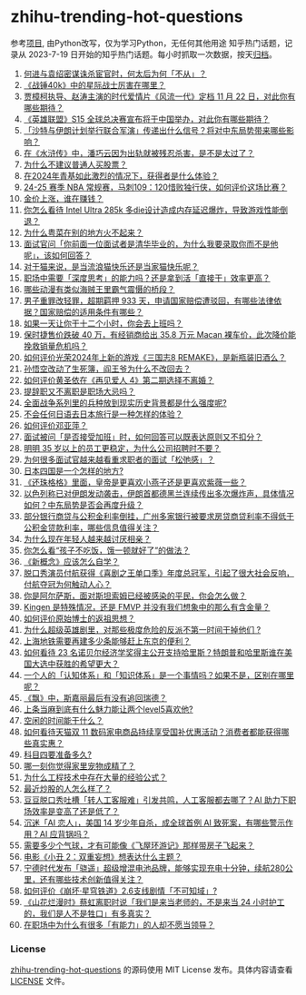 # zhihu-trending-hot-questions
参考[项目](https://github.com/justjavac/zhihu-trending-hot-questions), 由Python改写，仅为学习Python，无任何其他用途
知乎热门话题，记录从 2023-7-19
日开始的知乎热门话题。每小时抓取一次数据，按天[归档](./data)。
<!-- BEGIN -->
<!-- 最后更新时间 2024-10-26 03:25:18.528980 -->
1. [何进与袁绍密谋诛杀宦官时，何太后为何「不从」？](https://www.zhihu.com/question/34919176)
1. [《战锤40k》中的星际战士厉害在哪里？](https://www.zhihu.com/question/666728486)
1. [贾樟柯执导、赵涛主演的时代爱情片《风流一代》定档 11 月 22 日，对此你有哪些期待？](https://www.zhihu.com/question/2027487502)
1. [《英雄联盟》S15 全球总决赛宣布将于中国举办，对此你有哪些期待？](https://www.zhihu.com/question/2003748515)
1. [「沙特与伊朗计划举行联合军演」传递出什么信号？将对中东局势带来哪些影响？](https://www.zhihu.com/question/1913411767)
1. [在《水浒传》中，潘巧云因为出轨就被残忍杀害，是不是太过了？](https://www.zhihu.com/question/1723657817)
1. [为什么不建议普通人买股票？](https://www.zhihu.com/question/641469564)
1. [在2024年青基如此激烈的情况下，获得者是什么体验？](https://www.zhihu.com/question/665119387)
1. [24-25 赛季 NBA 常规赛，马刺109：120惜败独行侠，如何评价这场比赛？](https://www.zhihu.com/question/2002448613)
1. [金价上涨，谁在赚钱？](https://www.zhihu.com/question/1779507340)
1. [你怎么看待 Intel Ultra 285k 多die设计造成内存延迟爆炸，导致游戏性能倒退？](https://www.zhihu.com/question/1963891687)
1. [为什么粤菜在别的地方火不起来？](https://www.zhihu.com/question/1655693222)
1. [面试官问「你前面一位面试者是清华毕业的，为什么我要录取你而不是他呢」，该如何回答？](https://www.zhihu.com/question/1526663092)
1. [对于猫来说，是当流浪猫快乐还是当家猫快乐呢？](https://www.zhihu.com/question/1804038372)
1. [职场中需要「深度思考」的能力吗？还是拿到活「直接干」效率更高？](https://www.zhihu.com/question/1789518391)
1. [哪些动漫有类似海贼王里霸气震慑的桥段？](https://www.zhihu.com/question/631878693)
1. [男子重罪改轻罪，超期羁押 933 天，申请国家赔偿遭驳回，有哪些法律依据？国家赔偿的适用条件有哪些？](https://www.zhihu.com/question/1992953451)
1. [如果一天让你干十二个小时，你会去上班吗？](https://www.zhihu.com/question/2076454627)
1. [保时捷售价跌破 40 万，有经销商给出 35.8 万元 Macan 裸车价，此次降价能挽救销量危机吗？](https://www.zhihu.com/question/2015098778)
1. [如何评价光荣2024年上新的游戏《三国志8 REMAKE》，是新瓶装旧酒么？](https://www.zhihu.com/question/1803010769)
1. [孙悟空改动了生死簿，阎王爷为什么不改回去？](https://www.zhihu.com/question/619608490)
1. [如何评价黄圣依在《再见爱人 4》第二期选择不离婚？](https://www.zhihu.com/question/1999571669)
1. [提辞职又不离职是职场大忌吗？](https://www.zhihu.com/question/1773216336)
1. [全面战争系列里的兵种放到现实历史背景都是什么强度呢?](https://www.zhihu.com/question/1624983033)
1. [不会任何日语去日本旅行是一种怎样的体验？](https://www.zhihu.com/question/31392125)
1. [如何评价邓亚萍？](https://www.zhihu.com/question/21977466)
1. [面试被问「是否接受加班」时，如何回答可以既表达原则又不扣分？](https://www.zhihu.com/question/668860791)
1. [明明 35 岁以上的员工更稳定，为什么公司招聘时不要？](https://www.zhihu.com/question/1434106646)
1. [为何很多面试官越来越看重求职者的面试「松弛感」？](https://www.zhihu.com/question/668860830)
1. [日本四国是一个怎样的地方?](https://www.zhihu.com/question/497995365)
1. [《还珠格格》里面，皇帝是更喜欢小燕子还是更喜欢紫薇一些？](https://www.zhihu.com/question/39864864)
1. [以色列称已对伊朗发动袭击，伊朗首都德黑兰连续传出多次爆炸声，具体情况如何？中东局势是否会再度升级？](https://www.zhihu.com/question/2109427028)
1. [部分银行商贷与公积金利率倒挂，广州多家银行被要求房贷商贷利率不得低于公积金贷款利率，哪些信息值得关注？](https://www.zhihu.com/question/1911241430)
1. [为什么现在年轻人越来越讨厌相亲？](https://www.zhihu.com/question/653080274)
1. [你怎么看“孩子不吃饭，饿一顿就好了”的做法？](https://www.zhihu.com/question/626611666)
1. [《新概念》应该怎么自学？](https://www.zhihu.com/question/299261953)
1. [脱口秀演员付航获得《喜剧之王单口季》年度总冠军，引起了很大社会反响，付航夺冠为何触动人心？](https://www.zhihu.com/question/1671786614)
1. [你是阿尔萨斯，面对斯坦索姆已经被感染的平民，你会怎么做？](https://www.zhihu.com/question/667575182)
1. [Kingen 是特殊情况，还是 FMVP 并没有我们想象中的那么有含金量？](https://www.zhihu.com/question/1261507079)
1. [如何评价原始博士的返祖思想？](https://www.zhihu.com/question/1849825149)
1. [为什么超级英雄剧里，对那些极度危险的反派不第一时间干掉他们 ?](https://www.zhihu.com/question/666586982)
1. [上海地铁需要再建多少条能够赶上东京的便利？](https://www.zhihu.com/question/490764677)
1. [如何看待 23 名诺贝尔经济学奖得主公开支持哈里斯？特朗普和哈里斯谁在美国大选中获胜的希望更大？](https://www.zhihu.com/question/1925713761)
1. [一个人的「认知体系」和「知识体系」是一个事情吗？如果不是，区别在哪里呢？](https://www.zhihu.com/question/1775166464)
1. [《飘》中，斯嘉丽最后有没有追回瑞德？](https://www.zhihu.com/question/30892824)
1. [上条当麻到底有什么魅力能让两个level5喜欢他?](https://www.zhihu.com/question/439400827)
1. [空闲的时间能干什么？](https://www.zhihu.com/question/1913020900)
1. [如何看待天猫双 11 数码家电商品持续享受国补优惠活动？消费者都能获得哪些真实惠？](https://www.zhihu.com/question/1949241055)
1. [科目四要准备多久?](https://www.zhihu.com/question/718201274)
1. [哪一刻你觉得家里宠物成精了？](https://www.zhihu.com/question/620396745)
1. [为什么工程技术中存在大量的经验公式？](https://www.zhihu.com/question/316289262)
1. [最近炒股的人怎么样了？](https://www.zhihu.com/question/1686841766)
1. [豆豆脱口秀吐槽「转人工客服难」引发共鸣，人工客服都去哪了？AI 助力下职场效率是变高了还是低了？](https://www.zhihu.com/question/1919242979)
1. [沉迷「AI 恋人」，美国 14 岁少年自杀，成全球首例 AI 致死案，有哪些警示作用？AI 应背锅吗？](https://www.zhihu.com/question/1949372483)
1. [需要多少个气球，才有可能像《飞屋环游记》那样带房子飞起来？](https://www.zhihu.com/question/820741230)
1. [电影《小丑 2：双重妄想》想表达什么主题？](https://www.zhihu.com/question/1032120044)
1. [宁德时代发布「骁遥」超级增混电池品牌，能够实现充电十分钟，续航280公里，还有哪些技术创新值得关注？](https://www.zhihu.com/question/1937462985)
1. [如何评价《崩坏·星穹铁道》2.6支线剧情「不可知域」?](https://www.zhihu.com/question/1923819474)
1. [《山花烂漫时》蔡虹离职时说「我们是来当老师的，不是来当 24 小时护工的，我们是人不是牲口」有多真实？](https://www.zhihu.com/question/682253624)
1. [在职场中为什么有很多「有能力」的人却不愿当领导？](https://www.zhihu.com/question/824677170)
<!-- END -->
### License
[zhihu-trending-hot-questions](https://github.com/yaogengzhu/zhihu-trending-hot-questions)
的源码使用 MIT License 发布。具体内容请查看 [LICENSE](./LICENSE) 文件。
